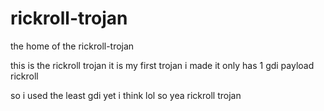 # rickroll-trojan
the home of the rickroll-trojan

this is the rickroll trojan it is my first trojan i made
it only has 1 gdi payload rickroll

so i used the least gdi yet i think lol
so yea rickroll trojan
